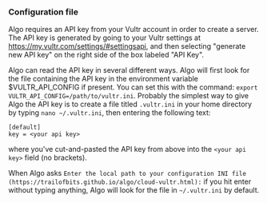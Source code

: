 ### Configuration file

Algo requires an API key from your Vultr account in order to create a server. The API key is generated by going to your Vultr settings at https://my.vultr.com/settings/#settingsapi, and then selecting "generate new API key" on the right side of the box labeled "API Key".

Algo can read the API key in several different ways. Algo will first look for the file containing the API key in the environment variable $VULTR_API_CONFIG if present. You can set this with the command: `export VULTR_API_CONFIG=/path/to/vultr.ini`. Probably the simplest way to give Algo the API key is to create a file titled `.vultr.ini` in your home directory by typing `nano ~/.vultr.ini`, then entering the following text:

```
[default]
key = <your api key>
```
where you've cut-and-pasted the API key from above into the `<your api key>` field (no brackets).

When Algo asks `Enter the local path to your configuration INI file
(https://trailofbits.github.io/algo/cloud-vultr.html):` if you hit enter without typing anything, Algo will look for the file in `~/.vultr.ini` by default.
